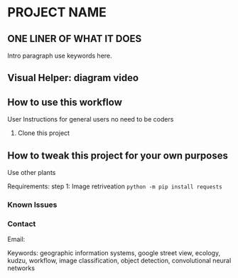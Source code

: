 # PROJECT NAME

## ONE LINER OF WHAT IT DOES

Intro paragraph use keywords here.

## Visual Helper: diagram video

## How to use this workflow
User Instructions for general users no need to be coders
1. Clone this project



## How to tweak this project for your own purposes
Use other plants

Requirements:
step 1: Image retriveation
`python -m pip install requests`




### Known Issues



### Contact
Email: 




Keywords: geographic information systems, google street view, ecology, kudzu, workflow,
image classification, object detection, convolutional neural networks
